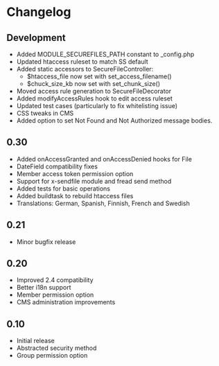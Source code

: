 # Changelog

## Development

  - Added MODULE_SECUREFILES_PATH constant to _config.php
  - Updated htaccess ruleset to match SS default
  - Added static accessors to SecureFileController:
      - $htaccess_file now set with set_access_filename()
      - $chuck_size_kb now set with set_chunk_size()
  - Moved access rule generation to SecureFileDecorator
  - Added modifyAccessRules hook to edit access ruleset
  - Updated test cases (particularly to fix whitelisting issue)
  - CSS tweaks in CMS
  - Added option to set Not Found and Not Authorized message bodies.

## 0.30

  - Added onAccessGranted and onAccessDenied hooks for File
  - DateField compatibility fixes
  - Member access token permission option
  - Support for x-sendfile module and fread send method
  - Added tests for basic operations
  - Added buildtask to rebuild htaccess files
  - Translations: German, Spanish, Finnish, French and Swedish
  
## 0.21

  - Minor bugfix release

## 0.20

  - Improved 2.4 compatibility
  - Better i18n support
  - Member permission option
  - CMS administration improvements
  

## 0.10

  - Initial release
  - Abstracted security method
  - Group permission option